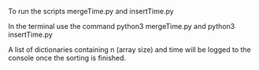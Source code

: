 To run the scripts mergeTime.py and insertTime.py

In the terminal use the command python3 mergeTime.py and python3 insertTime.py

A list of dictionaries containing n (array size) and time will be logged to the console once the sorting is finished.
